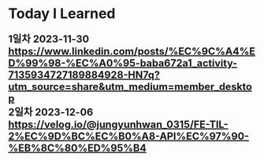# Today I Learned
<strong style="font-size: 20px">1일차<strong/>
2023-11-30 https://www.linkedin.com/posts/%EC%9C%A4%ED%99%98-%EC%A0%95-baba672a1_activity-7135934727189884928-HN7q?utm_source=share&utm_medium=member_desktop
<br>
2일차
2023-12-06 https://velog.io/@jungyunhwan_0315/FE-TIL-2%EC%9D%BC%EC%B0%A8-API%EC%97%90-%EB%8C%80%ED%95%B4
